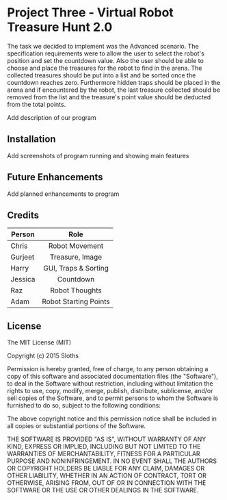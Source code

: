 # Project Three - Virtual Robot Treasure Hunt 2.0
The task we decided to implement was the Advanced scenario. The specification requirements were to allow the user to select the robot's position and set the countdown value. Also the user should be able to choose and place the treasures for the robot to find in the arena. The collected treasures should be put into a list and be sorted once the countdown reaches zero. Furthermore hidden traps should be placed in the arena and if encountered by the robot, the last treasure collected should be removed from the list and the treasure's point value should be deducted from the total points.

Add description of our program 

## Installation
 
Add screenshots of program running and showing main features
 
## Future Enhancements
 
Add planned enhancements to program
 
## Credits
 
| Person        | Role                   |
| ------------- |:----------------------:|
| Chris         | Robot Movement         |
| Gurjeet       | Treasure, Image                |
| Harry         | GUI, Traps & Sorting   |
| Jessica       | Countdown              |
| Raz           | Robot Thoughts         |
| Adam          | Robot Starting Points  |


## License
 
The MIT License (MIT)

Copyright (c) 2015 Sloths

Permission is hereby granted, free of charge, to any person obtaining a copy
of this software and associated documentation files (the "Software"), to deal
in the Software without restriction, including without limitation the rights
to use, copy, modify, merge, publish, distribute, sublicense, and/or sell
copies of the Software, and to permit persons to whom the Software is
furnished to do so, subject to the following conditions:

The above copyright notice and this permission notice shall be included in all
copies or substantial portions of the Software.

THE SOFTWARE IS PROVIDED "AS IS", WITHOUT WARRANTY OF ANY KIND, EXPRESS OR
IMPLIED, INCLUDING BUT NOT LIMITED TO THE WARRANTIES OF MERCHANTABILITY,
FITNESS FOR A PARTICULAR PURPOSE AND NONINFRINGEMENT. IN NO EVENT SHALL THE
AUTHORS OR COPYRIGHT HOLDERS BE LIABLE FOR ANY CLAIM, DAMAGES OR OTHER
LIABILITY, WHETHER IN AN ACTION OF CONTRACT, TORT OR OTHERWISE, ARISING FROM,
OUT OF OR IN CONNECTION WITH THE SOFTWARE OR THE USE OR OTHER DEALINGS IN THE
SOFTWARE.
